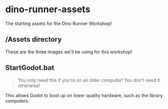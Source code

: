 # dino-runner-assets
The starting assets for the Dino Runner Workshop!

## /Assets directory
These are the three images we'll be using for this workshop!

## StartGodot.bat
> You only need this if you're on an older computer! You don't need it otherwise!

This allows Godot to boot up on lower quality hardware, such as the library computers.
